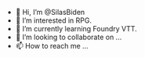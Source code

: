 - 👋 Hi, I’m @SilasBiden
- 👀 I’m interested in RPG.
- 🌱 I’m currently learning Foundry VTT.
- 💞️ I’m looking to collaborate on ...
- 📫 How to reach me ...

<!---
SilasBiden/SilasBiden is a ✨ special ✨ repository because its `README.md` (this file) appears on your GitHub profile.
You can click the Preview link to take a look at your changes.
--->
